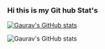 ### Hi this is my Git hub Stat's

<!--
**g11sharma/g11sharma** is a ✨ _special_ ✨ repository because its `README.md` (this file) appears on your GitHub profile.

Here are some ideas to get you started:

- 🔭 I’m currently working on Java Script,React,Express,
- 🌱 I’m currently learning ...
- 👯 I’m looking to collaborate on ...
- 🤔 I’m looking for help with ...
- 💬 Ask me about ...
- 📫 How to reach me: ...
- 😄 Pronouns: ...
- ⚡ Fun fact: ...
-->
[![Gaurav's GitHub stats](https://github-readme-stats.vercel.app/api?username=g11sharma)](https://github.com/anuraghazra/github-readme-stats)

![Gaurav's GitHub stats](https://github-readme-stats.vercel.app/api?username=g11sharma&count_private=true)
